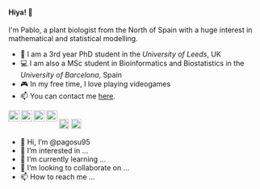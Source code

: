 #### Hiya! 👋 

I'm Pablo, a plant biologist from the North of Spain with a huge interest in mathematical and statistical modelling. 
- 🌱 I am a 3rd year PhD student in the *University of Leeds*, UK
- 💻 I am also a MSc student in Bioinformatics and Biostatistics in the *University of Barcelona*, Spain
- 🎮 In my free time, I love playing videogames 
- 📫 You can contact me [here](mailto:pablidopsis@gmail.com).

<a href="https://twitter.com/pagosu95">
  <img align="left" alt="Twitter" width="22px" src="https://raw.githubusercontent.com/peterthehan/peterthehan/master/assets/twitter.svg" />
</a>
<a href="https://www.researchgate.net/profile/Pablo-Gonzalez-Suarez-2">
  <img align="left" alt="Researchgate" width="22px" src="https://upload.wikimedia.org/wikipedia/commons/thumb/5/5e/ResearchGate_icon_SVG.svg/2048px-ResearchGate_icon_SVG.svg.png" />
</a>
<a href="https://open.spotify.com/user/pablo._.13">
  <img align="left" alt="Spotify" width="22px" src="https://upload.wikimedia.org/wikipedia/commons/thumb/1/19/Spotify_logo_without_text.svg/2048px-Spotify_logo_without_text.svg.png" />
</a>
<a href="https://steamcommunity.com/profiles/76561198181724054/">
  <img align="left" alt="Steam" width="22px" src="https://lh3.googleusercontent.com/proxy/mqEEORCBJP4YgZ0ChtKKi1ze1LZJRM6tHLZw3-C_xYC3rQCnbm6-dUOVSlsLMJ8kbU2w7uqdY3o26EwZ4rflklNK_OroJBE9p334BiSO0MG8e8ph0qCsQLpnESZPb3-IZB79BCL9N_udMVt0_lTVoeCE" />
</a>

<br>



<img height="20" src="https://www.rstudio.com/wp-content/uploads/2014/06/RStudio-Ball.png">
<img height="20" src="https://upload.wikimedia.org/wikipedia/commons/thumb/c/c3/Python-logo-notext.svg/1200px-Python-logo-notext.svg.png">


- 👋 Hi, I’m @pagosu95
- 👀 I’m interested in ...
- 🌱 I’m currently learning ...
- 💞️ I’m looking to collaborate on ...
- 📫 How to reach me ...

<!---
pagosu95/pagosu95 is a ✨ special ✨ repository because its `README.md` (this file) appears on your GitHub profile.
You can click the Preview link to take a look at your changes.
--->
